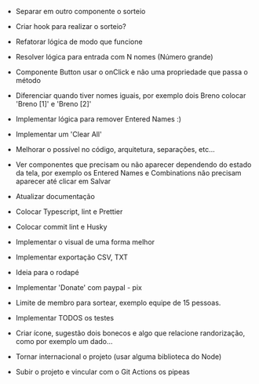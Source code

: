 - Separar em outro componente o sorteio
- Criar hook para realizar o sorteio?

- Refatorar lógica de modo que funcione
- Resolver lógica para entrada com N nomes (Número grande)

- Componente Button usar o onClick e não uma propriedade que passa o método

- Diferenciar quando tiver nomes iguais, por exemplo dois Breno colocar 'Breno [1]' e 'Breno [2]'
- Implementar lógica para remover Entered Names :)
- Implementar um 'Clear All'

- Melhorar o possível no código, arquitetura, separações, etc...
- Ver componentes que precisam ou não aparecer dependendo do estado da tela, por exemplo os Entered Names e Combinations não precisam aparecer até clicar em Salvar

- Atualizar documentação
- Colocar Typescript, lint e Prettier
- Colocar commit lint e Husky

- Implementar o visual de uma forma melhor

- Implementar exportação CSV, TXT
- Ideia para o rodapé
- Implementar 'Donate' com paypal - pix
- Limite de membro para sortear, exemplo equipe de 15 pessoas.

- Implementar TODOS os testes

- Criar ícone, sugestão dois bonecos e algo que relacione randorização, como por exemplo um dado...
- Tornar internacional o projeto (usar alguma biblioteca do Node)

- Subir o projeto e vincular com o Git Actions os pipeas